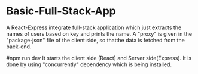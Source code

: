 # Basic-Full-Stack-App
A React-Express integrate full-stack application which just  extracts the names of users based on key and prints the name.
A "proxy" is given in the "package-json" file of the client side, so thatthe data is fetched from the back-end.


#npm run dev 
It starts the client side (React) and Server side(Express). It is done by using "concurrently" dependency which is being installed.
